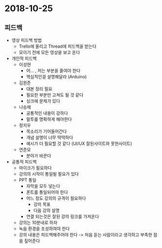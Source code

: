 # 2018-10-25

## 피드백
- 영상 피드백 방법
  - Trello에 올리고 Thread에 피드백을 받는다
  - 모이기 전에 모든 영상을 보고 온다  
- 개인적 피드백
  - 이성현
    - 어... , 저는 부분을 줄여야 한다
    - 핵심적인걸 설명해달라 (Arduino)
  - 김원준 
    - 대본 정리 필요
    - 필요한 부분만 고쳐도 될 것 같다
    - 싱크에 문제가 있다
  - 나승채
    - 공통적인 내용이 강하다
    - 말투를 명확하게 해야한다
  - 정지우 
    - 목소리가 기어들어간다
    - 개념 설명이 너무 딱딱하다
    - 예시가 더 필요할 것 같다 (UI/UX 잘된사이트와 못한사이트)
  - 연준모 
    - 분야가 바꾼다
- 공통적 피드백
  - 마이크가 필요하다
  - 강의의 시작이 통일될 필요가 있다
  - PPT 통일
    - 자막을 모두 넣는다
    - 폰트를 통일되어야 한다
    - 어느 정도 강의의 규격이 필요하다
      - 강의 목표
      - 다음 강의 설명
    - 연결 되는것은 잘된 강의 링크를 가져온다
  - 강의는 10분내로 하자
  - 녹음 환경을 조성하여야 한다
  - 강의 내용은 피드백해주어야 한다 -> 처음 듣는 사람이라고 생각하고 부족한 점을 짚어준다